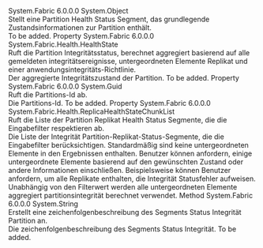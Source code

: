 <Type Name="PartitionHealthStateChunk" FullName="System.Fabric.Health.PartitionHealthStateChunk">
  <TypeSignature Language="C#" Value="public sealed class PartitionHealthStateChunk" />
  <TypeSignature Language="ILAsm" Value=".class public auto ansi sealed beforefieldinit PartitionHealthStateChunk extends System.Object" />
  <TypeSignature Language="DocId" Value="T:System.Fabric.Health.PartitionHealthStateChunk" />
  <TypeSignature Language="VB.NET" Value="Public NotInheritable Class PartitionHealthStateChunk" />
  <TypeSignature Language="F#" Value="type PartitionHealthStateChunk = class" />
  <AssemblyInfo>
    <AssemblyName>System.Fabric</AssemblyName>
    <AssemblyVersion>6.0.0.0</AssemblyVersion>
  </AssemblyInfo>
  <Base>
    <BaseTypeName>System.Object</BaseTypeName>
  </Base>
  <Interfaces />
  <Docs>
    <summary>
            Stellt eine Partition Health Status Segment, das grundlegende Zustandsinformationen zur Partition enthält.
            </summary>
    <remarks>To be added.</remarks>
  </Docs>
  <Members>
    <Member MemberName="HealthState">
      <MemberSignature Language="C#" Value="public System.Fabric.Health.HealthState HealthState { get; }" />
      <MemberSignature Language="ILAsm" Value=".property instance valuetype System.Fabric.Health.HealthState HealthState" />
      <MemberSignature Language="DocId" Value="P:System.Fabric.Health.PartitionHealthStateChunk.HealthState" />
      <MemberSignature Language="VB.NET" Value="Public ReadOnly Property HealthState As HealthState" />
      <MemberSignature Language="F#" Value="member this.HealthState : System.Fabric.Health.HealthState" Usage="System.Fabric.Health.PartitionHealthStateChunk.HealthState" />
      <MemberType>Property</MemberType>
      <AssemblyInfo>
        <AssemblyName>System.Fabric</AssemblyName>
        <AssemblyVersion>6.0.0.0</AssemblyVersion>
      </AssemblyInfo>
      <ReturnValue>
        <ReturnType>System.Fabric.Health.HealthState</ReturnType>
      </ReturnValue>
      <Docs>
        <summary>
            Ruft die Partition Integritätsstatus, berechnet aggregiert basierend auf alle gemeldeten integritätsereignisse, untergeordneten Elemente Replikat und einer anwendungsintegritäts-Richtlinie.
            </summary>
        <value>Der aggregierte Integritätszustand der Partition.</value>
        <remarks>To be added.</remarks>
      </Docs>
    </Member>
    <Member MemberName="PartitionId">
      <MemberSignature Language="C#" Value="public Guid PartitionId { get; }" />
      <MemberSignature Language="ILAsm" Value=".property instance valuetype System.Guid PartitionId" />
      <MemberSignature Language="DocId" Value="P:System.Fabric.Health.PartitionHealthStateChunk.PartitionId" />
      <MemberSignature Language="VB.NET" Value="Public ReadOnly Property PartitionId As Guid" />
      <MemberSignature Language="F#" Value="member this.PartitionId : Guid" Usage="System.Fabric.Health.PartitionHealthStateChunk.PartitionId" />
      <MemberType>Property</MemberType>
      <AssemblyInfo>
        <AssemblyName>System.Fabric</AssemblyName>
        <AssemblyVersion>6.0.0.0</AssemblyVersion>
      </AssemblyInfo>
      <ReturnValue>
        <ReturnType>System.Guid</ReturnType>
      </ReturnValue>
      <Docs>
        <summary>
            Ruft die Partitions-Id ab.
            </summary>
        <value>Die Partitions-Id.</value>
        <remarks>To be added.</remarks>
      </Docs>
    </Member>
    <Member MemberName="ReplicaHealthStateChunks">
      <MemberSignature Language="C#" Value="public System.Fabric.Health.ReplicaHealthStateChunkList ReplicaHealthStateChunks { get; }" />
      <MemberSignature Language="ILAsm" Value=".property instance class System.Fabric.Health.ReplicaHealthStateChunkList ReplicaHealthStateChunks" />
      <MemberSignature Language="DocId" Value="P:System.Fabric.Health.PartitionHealthStateChunk.ReplicaHealthStateChunks" />
      <MemberSignature Language="VB.NET" Value="Public ReadOnly Property ReplicaHealthStateChunks As ReplicaHealthStateChunkList" />
      <MemberSignature Language="F#" Value="member this.ReplicaHealthStateChunks : System.Fabric.Health.ReplicaHealthStateChunkList" Usage="System.Fabric.Health.PartitionHealthStateChunk.ReplicaHealthStateChunks" />
      <MemberType>Property</MemberType>
      <AssemblyInfo>
        <AssemblyName>System.Fabric</AssemblyName>
        <AssemblyVersion>6.0.0.0</AssemblyVersion>
      </AssemblyInfo>
      <ReturnValue>
        <ReturnType>System.Fabric.Health.ReplicaHealthStateChunkList</ReturnType>
      </ReturnValue>
      <Docs>
        <summary>
            Ruft die Liste der Partition Replikat Health Status Segmente, die die Eingabefilter respektieren ab.
            </summary>
        <value>Die Liste der Integrität Partition-Replikat-Status-Segmente, die die Eingabefilter berücksichtigen.</value>
        <remarks>
          <para>Standardmäßig sind keine untergeordneten Elemente in den Ergebnissen enthalten. Benutzer können anfordern, einige untergeordnete Elemente basierend auf den gewünschten Zustand oder andere Informationen einschließen. Beispielsweise können Benutzer anfordern, um alle Replikate enthalten, die Integrität Statusfehler aufweisen.
            Unabhängig von den Filterwert werden alle untergeordneten Elemente aggregiert partitionsintegrität berechnet verwendet.</para>
        </remarks>
      </Docs>
    </Member>
    <Member MemberName="ToString">
      <MemberSignature Language="C#" Value="public override string ToString ();" />
      <MemberSignature Language="ILAsm" Value=".method public hidebysig virtual instance string ToString() cil managed" />
      <MemberSignature Language="DocId" Value="M:System.Fabric.Health.PartitionHealthStateChunk.ToString" />
      <MemberSignature Language="VB.NET" Value="Public Overrides Function ToString () As String" />
      <MemberSignature Language="F#" Value="override this.ToString : unit -&gt; string" Usage="partitionHealthStateChunk.ToString " />
      <MemberType>Method</MemberType>
      <AssemblyInfo>
        <AssemblyName>System.Fabric</AssemblyName>
        <AssemblyVersion>6.0.0.0</AssemblyVersion>
      </AssemblyInfo>
      <ReturnValue>
        <ReturnType>System.String</ReturnType>
      </ReturnValue>
      <Parameters />
      <Docs>
        <summary>
            Erstellt eine zeichenfolgenbeschreibung des Segments Status Integrität Partition an.
            </summary>
        <returns>Die zeichenfolgenbeschreibung des Segments Status Integrität.</returns>
        <remarks>To be added.</remarks>
      </Docs>
    </Member>
  </Members>
</Type>